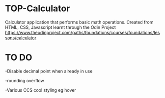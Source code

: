 # TOP-Calculator
Calculator application that performs basic math operations. Created from HTML, CSS, Javascript learnt through the Odin Project https://www.theodinproject.com/paths/foundations/courses/foundations/lessons/calculator

# TO DO
-Disable decimal point when already in use

-rounding overflow

-Various CCS cool styling eg hover
